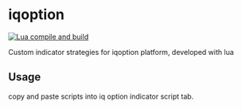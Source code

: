 # iqoption

[![Lua compile and build](https://github.com/Muhammad-1990/iqoption/actions/workflows/main.yml/badge.svg)](https://github.com/Muhammad-1990/iqoption/actions/workflows/main.yml)

Custom indicator strategies for iqoption platform, developed with lua

## Usage
copy and paste scripts into iq option indicator script tab.
